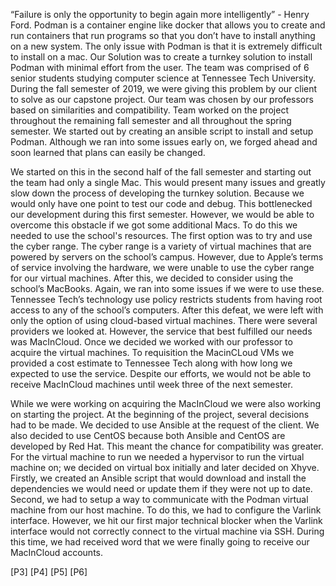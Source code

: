 <p>“Failure is only the opportunity to begin again more intelligently” - Henry Ford.  Podman is a container engine like docker that allows you to create and run containers that run programs so that you don’t have to install anything on a new system. The only issue with Podman is that it is extremely difficult to install on a mac. Our Solution was to create a turnkey solution to install Podman with minimal effort from the user. The team was comprised of 6 senior students studying computer science at Tennessee Tech University. During the fall semester of 2019, we were giving this problem by our client to solve as our capstone project. Our team was chosen by our professors based on similarities and compatibility. Team worked on the project throughout the remaining fall semester and all throughout the spring semester. We started out by creating an ansible script to install and setup Podman. Although we ran into some issues early on, we forged ahead and soon learned that plans can easily be changed.  </p>

<p>We started on this in the second half of the fall semester and starting out the team had only a single Mac. This would present many issues and greatly slow down the process of developing the turnkey solution. Because we would only have one point to test our code and debug. This bottlenecked our development during this first semester. However, we would be able to overcome this obstacle if we got some additional Macs. To do this we needed to use the school's resources. The first option was to try and use the cyber range. The cyber range is a variety of virtual machines that are powered by servers on the school’s campus. However, due to Apple’s terms of service involving the hardware, we were unable to use the cyber range for our virtual machines. After this, we decided to consider using the school’s MacBooks. Again, we ran into some issues if we were to use these. Tennessee Tech’s technology use policy restricts students from having root access to any of the school’s computers. After this defeat, we were left with only the option of using cloud-based virtual machines. There were several providers we looked at. However, the service that best fulfilled our needs was MacInCloud. Once we decided we worked with our professor to acquire the virtual machines. To requisition the MacinCLoud VMs we provided a cost estimate to Tennessee Tech along with how long we expected to use the service. Despite our efforts, we would not be able to receive MacInCloud machines until week three of the next semester.</p> 

<p>While we were working on acquiring the MacInCloud we were also working on starting the project. At the beginning of the project, several decisions had to be made. We decided to use Ansible at the request of the client. We also decided to use CentOS because both Ansible and CentOS are developed by Red Hat. This meant the chance for compatibility was greater. For the virtual machine to run we needed a hypervisor to run the virtual machine on; we decided on virtual box initially and later decided on Xhyve. Firstly, we created an Ansible script that would download and install the dependencies we would need or update them if they were not up to date.  Second, we had to setup a way to communicate with the Podman virtual machine from our host machine. To do this, we had to configure the Varlink interface. However, we hit our first major technical blocker when the Varlink interface would not correctly connect to the virtual machine via SSH. During this time, we had received word that we were finally going to receive our MacInCloud accounts.</p> 
[P3]
[P4]
[P5]
[P6]
